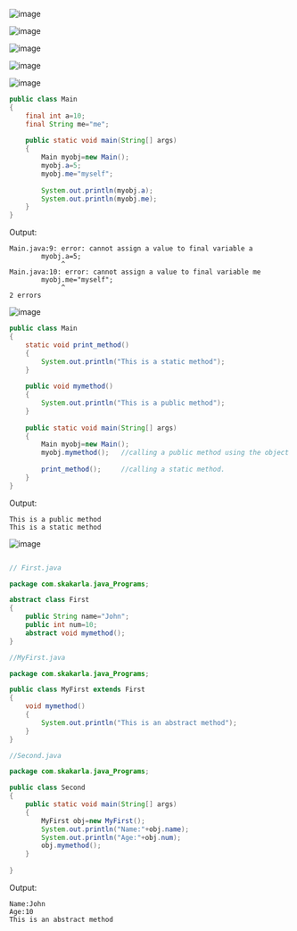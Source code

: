 ![image](https://github.com/user-attachments/assets/e0c7d4bf-1270-4892-a5a0-d1318f9aac61)

![image](https://github.com/user-attachments/assets/994a0994-f98f-48ee-94ee-13961fac81d3)

![image](https://github.com/user-attachments/assets/8ae380d3-6359-4a2a-b3ae-f1ecf8d8d2f9)

![image](https://github.com/user-attachments/assets/767be69b-60b5-47b1-9101-d1b32e4bf2fa)

![image](https://github.com/user-attachments/assets/0272e775-6c80-4f8f-9d61-d104c8d2d050)


```java
public class Main
{
	final int a=10;
    final String me="me";
    
    public static void main(String[] args)
    {
    	Main myobj=new Main();
        myobj.a=5;
        myobj.me="myself";
        
        System.out.println(myobj.a);
        System.out.println(myobj.me);
    }
}
```

Output:
```
Main.java:9: error: cannot assign a value to final variable a
        myobj.a=5;
             ^
Main.java:10: error: cannot assign a value to final variable me
        myobj.me="myself";
             ^
2 errors
```

![image](https://github.com/user-attachments/assets/d77fc2e8-d84e-4848-ae93-8d4fdc27a909)


```java
public class Main
{
	static void print_method()
    {
   		System.out.println("This is a static method");
    }
    
    public void mymethod()
    {
    	System.out.println("This is a public method");
    }
    
    public static void main(String[] args)
    {
    	Main myobj=new Main();
        myobj.mymethod();	//calling a public method using the object of our class.
        
        print_method();		//calling a static method.
    }
}
```

Output:
```
This is a public method
This is a static method
```

![image](https://github.com/user-attachments/assets/0f61d764-55d4-4253-8e3c-cfe764eb1e40)

```java

// First.java

package com.skakarla.java_Programs;

abstract class First 
{
	public String name="John";
	public int num=10;
	abstract void mymethod();
}

//MyFirst.java

package com.skakarla.java_Programs;

public class MyFirst extends First
{
	void mymethod() 
	{
		System.out.println("This is an abstract method");		
	}
}

//Second.java

package com.skakarla.java_Programs;

public class Second 
{
	public static void main(String[] args)
	{
		MyFirst obj=new MyFirst();
		System.out.println("Name:"+obj.name);
		System.out.println("Age:"+obj.num);
		obj.mymethod();
	}
	
}
```

Output:
```
Name:John
Age:10
This is an abstract method
```

